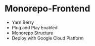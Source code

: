 # Monorepo-Frontend

- Yarn Berry
- Plug and Play Enabled
- Monorepo Structure
- Deploy with Google Cloud Platform
